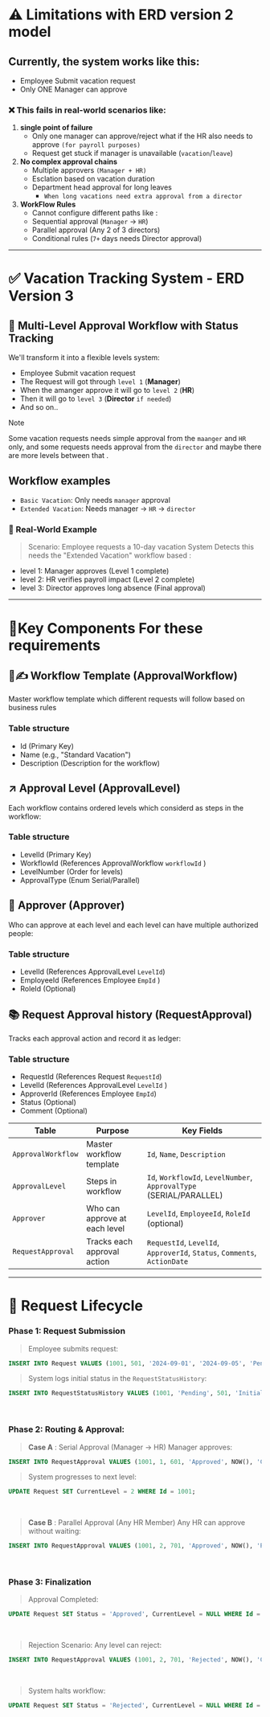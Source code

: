 # ⚠ Limitations with ERD version 2 model
## Currently, the system works like this:
- Employee Submit vacation request  
- Only ONE Manager can approve


 ### ❌ This fails in real-world scenarios like:
 1. **single point of failure**
    - Only one manager can approve/reject what if the HR also needs to approve `(for payroll purposes)`
    - Request get stuck if manager is unavailable (`vacation`/`leave`)
 2. **No complex approval chains**
    - Multiple approvers `(Manager + HR)`
    - Esclation based on vacation duration 
    - Department head approval for long leaves 
      - `When long vacations need extra approval from a director`
 3. **WorkFlow Rules** 
    - Cannot configure different paths like :
    - Sequential approval (`Manager` → `HR`)
    - Parallel approval (Any 2 of 3 directors)
    - Conditional rules (`7+` days needs Director approval)
---




# ✅ Vacation Tracking System - ERD Version 3
## 🧠 Multi-Level Approval Workflow with Status Tracking
We'll transform it into a flexible levels system:

- Employee Submit vacation request  
- The Request will got through `level 1` (**Manager**)
- When the amanger approve it will go to `level 2`  (**HR**)
- Then it will go to  `level 3` (**Director**  `if needed`)
- And so on..

> [!Note]
> Some vacation requests needs simple approval from the `maanger` and `HR` only, and some requests needs approval from the `director` and maybe there are more levels between that .

##  Workflow examples
- `Basic Vacation`: Only needs `manager` approval
- `Extended Vacation`: Needs manager → `HR` → `director`


### 🌟 Real-World Example
> Scenario: Employee requests a 10-day vacation
> System Detects this needs the "Extended Vacation" workflow based : 

- level 1: Manager approves (Level 1 complete)
- level 2: HR verifies payroll impact (Level 2 complete)
- level 3: Director approves long absence (Final approval)

---

# 🧱Key Components For these requirements

## 📐✍  Workflow Template (ApprovalWorkflow)
Master workflow template which  different requests will follow based on  business rules
### Table structure
- Id (Primary Key)
- Name (e.g., "Standard Vacation")
- Description (Description for the workflow)

## ↗  Approval Level (ApprovalLevel)
Each workflow contains ordered levels which considerd as steps in the workflow:
### Table structure
- LevelId (Primary Key)
- WorkflowId (References ApprovalWorkflow `workflowId` )
- LevelNumber (Order for levels)
- ApprovalType (Enum Serial/Parallel)

## 🧑  Approver (Approver)
Who can approve at each level and each level can have multiple authorized people:

### Table structure
- LevelId (References ApprovalLevel `LevelId`)
- EmployeeId (References Employee `EmpId` )
- RoleId  (Optional)

## 📚 Request Approval history (RequestApproval)
Tracks each approval action and record it as ledger:

### Table structure
- RequestId (References Request `RequestId`)
- LevelId (References ApprovalLevel `LevelId` )
- ApproverId  (References Employee `EmpId`)
- Status  (Optional)
- Comment  (Optional)



| Table	           | Purpose                      | Key Fields                                                              |
|------------------|------------------------------|-------------------------------------------------------------------------|
|`ApprovalWorkflow`| Master workflow template     | `Id`, `Name`, `Description`                                             |
|`ApprovalLevel`   | Steps in workflow	          | `Id`, `WorkflowId`, `LevelNumber`, `ApprovalType` (SERIAL/PARALLEL)     |
|`Approver`	       | Who can approve at each level| `LevelId`, `EmployeeId`, `RoleId` (optional)                            |
|`RequestApproval` | Tracks each approval action  | `RequestId`, `LevelId`, `ApproverId`, `Status`, `Comments`, `ActionDate`|

---


# 🔄 Request Lifecycle
### Phase 1: Request Submission

 > Employee submits request:

```sql
INSERT INTO Request VALUES (1001, 501, '2024-09-01', '2024-09-05', 'Pending', 1, 1);
```


> System logs initial status in the `RequestStatusHistory`:

```sql
INSERT INTO RequestStatusHistory VALUES (1001, 'Pending', 501, 'Initial submission');
```

&nbsp; 

 ### Phase 2: Routing & Approval:

> **Case A** : Serial Approval (Manager → HR)
> Manager approves:

```sql
INSERT INTO RequestApproval VALUES (1001, 1, 601, 'Approved', NOW(), 'Coverage confirmed');
```

> System progresses to next level:

```sql
UPDATE Request SET CurrentLevel = 2 WHERE Id = 1001;
```

&nbsp; 

> **Case B** : Parallel Approval (Any HR Member)
> Any HR can approve without waiting:

```sql
INSERT INTO RequestApproval VALUES (1001, 2, 701, 'Approved', NOW(), 'Payroll adjusted');
```

&nbsp; 

### Phase 3: Finalization

> Approval Completed:

```sql
UPDATE Request SET Status = 'Approved', CurrentLevel = NULL WHERE Id = 1001;
```

&nbsp; 

> Rejection Scenario:
> Any level can reject:

```sql
INSERT INTO RequestApproval VALUES (1001, 2, 701, 'Rejected', NOW(), 'Conflict with company event');
```

&nbsp; 

> System halts workflow:

```sql
UPDATE Request SET Status = 'Rejected', CurrentLevel = NULL WHERE Id = 1001;
```

